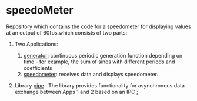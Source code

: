 # speedoMeter
Repository which contains the code for a speedometer for displaying values at an output of 60fps.which consists of two parts:
1. Two Applications:
     1. [generator](https://github.com/prathoshbaga/speedoMeter/tree/main/generator): continuous periodic generation function depending on time - for example, the sum of sines with different periods and coefficients
     2. [speedometer](https://github.com/prathoshbaga/speedoMeter/tree/main/speedometer): receives data and displays speedometer.
  
2. Library [pipe](https://github.com/prathoshbaga/speedoMeter/tree/main/pipe) : The library provides functionality for asynchronous data exchange between Apps 1 and 2 based on an IPC ;

